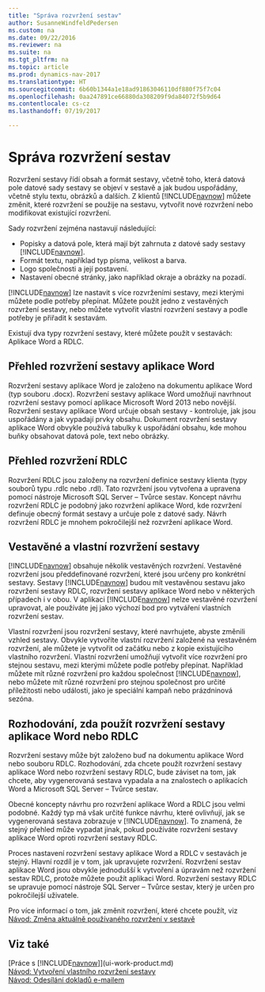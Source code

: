 ```yaml
---
title: "Správa rozvržení sestav"
author: SusanneWindfeldPedersen
ms.custom: na
ms.date: 09/22/2016
ms.reviewer: na
ms.suite: na
ms.tgt_pltfrm: na
ms.topic: article
ms.prod: dynamics-nav-2017
ms.translationtype: HT
ms.sourcegitcommit: 6b60b1344a1e18ad91863046110df880f75f7c04
ms.openlocfilehash: 0aa247891ce66880da308209f9da84072f5b9d64
ms.contentlocale: cs-cz
ms.lasthandoff: 07/19/2017

---
```

    
# <a name="manage-report-layouts"></a>Správa rozvržení sestav
Rozvržení sestavy řídí obsah a formát sestavy, včetně toho, která datová pole datové sady sestavy se objeví v sestavě a jak budou uspořádány, včetně stylu textu, obrázků a dalších. Z klientů [!INCLUDE[navnow](includes/navnow_md.md)] můžete změnit, které rozvržení se použije na sestavu, vytvořit nové rozvržení nebo modifikovat existující rozvržení.  

Sady rozvržení zejména nastavují následující:

- Popisky a datová pole, která mají být zahrnuta z datové sady sestavy [!INCLUDE[navnow](includes/navnow_md.md)].
- Formát textu, například typ písma, velikost a barva.
- Logo společnosti a její postavení.
- Nastavení obecné stránky, jako například okraje a obrázky na pozadí. 

[!INCLUDE[navnow](includes/navnow_md.md)] lze nastavit s více rozvrženími sestavy, mezi kterými můžete  podle potřeby přepínat. Můžete použít jedno z vestavěných rozvržení sestavy, nebo můžete vytvořit vlastní rozvržení sestavy a podle potřeby je přiřadit k sestavám.

Existují dva typy rozvržení sestavy, které můžete použít v sestavách: Aplikace Word a RDLC.

## <a name="word-report-layout-overview"></a>Přehled rozvržení sestavy aplikace Word
Rozvržení sestavy aplikace Word je založeno na dokumentu aplikace Word (typ souboru .docx). Rozvržení sestavy aplikace Word umožňují navrhnout rozvržení sestavy pomocí aplikace Microsoft Word 2013 nebo novější. Rozvržení sestavy aplikace Word určuje obsah sestavy - kontroluje, jak jsou uspořádány a jak vypadají prvky obsahu. Dokument rozvržení sestavy aplikace Word obvykle používá tabulky k uspořádání obsahu, kde mohou buňky obsahovat datová pole, text nebo obrázky.

## <a name="rdlc-layout-overview"></a>Přehled rozvržení RDLC
Rozvržení RDLC jsou založeny na rozvržení definice sestavy klienta (typy souborů typu .rdlc nebo .rdl). Tato rozvržení jsou vytvořena a upravena pomocí nástroje Microsoft SQL Server – Tvůrce sestav. Koncept návrhu rozvržení RDLC je podobný jako rozvržení aplikace Word, kde rozvržení definuje obecný formát sestavy a určuje pole z datové sady. Návrh rozvržení RDLC je mnohem pokročilejší než rozvržení aplikace Word.

## <a name="built-in-and-custom-report-layouts"></a>Vestavěné a vlastní rozvržení sestavy
[!INCLUDE[navnow](includes/navnow_md.md)] obsahuje několik vestavěných rozvržení. Vestavěné rozvržení jsou předdefinované rozvržení, které jsou určeny pro konkrétní sestavy. Sestavy [!INCLUDE[navnow](includes/navnow_md.md)] budou mít vestavěnou sestavu jako rozvržení sestavy RDLC, rozvržení sestavy aplikace Word nebo v některých případech i v obou. V aplikaci [!INCLUDE[navnow](includes/navnow_md.md)] nelze vestavěné rozvržení upravovat, ale používáte jej jako výchozí bod pro vytváření vlastních rozvržení sestav. 

Vlastní rozvržení jsou rozvržení sestavy, které navrhujete, abyste změnili vzhled sestavy. Obvykle vytvoříte vlastní rozvržení založené na vestavěném rozvržení, ale můžete je vytvořit od začátku nebo z kopie existujícího vlastního rozvržení. Vlastní rozvržení umožňují vytvořit více rozvržení pro stejnou sestavu, mezi kterými můžete podle potřeby přepínat. Například můžete mít různé rozvržení pro každou společnost [!INCLUDE[navnow](includes/navnow_md.md)], nebo můžete mít různé rozvržení pro stejnou společnost pro určité příležitosti nebo události, jako je speciální kampaň nebo prázdninová sezóna.

## <a name="deciding-whether-to-use-a-word-or-rdlc-report-layout"></a>Rozhodování, zda použít rozvržení sestavy aplikace Word nebo RDLC 
Rozvržení sestavy může být založeno buď na dokumentu aplikace Word nebo souboru RDLC. Rozhodování, zda chcete použít rozvržení sestavy aplikace Word nebo rozvržení sestavy RDLC, bude záviset na tom, jak chcete, aby vygenerovaná sestava vypadala a na znalostech o aplikacích Word a Microsoft SQL Server – Tvůrce sestav. 

Obecné koncepty návrhu pro rozvržení aplikace Word a RDLC jsou velmi podobné. Každý typ má však určité funkce návrhu, které ovlivňují, jak se vygenerovaná sestava zobrazuje v [!INCLUDE[navnow](includes/navnow_md.md)]. To znamená, že stejný přehled může vypadat jinak, pokud používáte rozvržení sestavy aplikace Word oproti rozvržení sestavy RDLC.

Proces nastavení rozvržení sestavy aplikace Word a RDLC v sestavách je stejný. Hlavní rozdíl je v tom, jak upravujete rozvržení. Rozvržení sestav aplikace Word jsou obvykle jednodušší k vytvoření a úpravám  než rozvržení sestav RDLC, protože můžete použít aplikaci Word. Rozvržení sestavy RDLC se upravuje pomocí nástroje SQL Server – Tvůrce sestav, který je určen pro pokročilejší uživatele. 

Pro více informací o tom, jak změnit rozvržení, které chcete použít, viz [Návod: Změna aktuálně používaného rozvržení v sestavě](ui-how-change-layout-currently-used-report.md)

## <a name="see-also"></a>Viz také
[Práce s [!INCLUDE[navnow](includes/navnow_md.md)]](ui-work-product.md)  
[Návod: Vytvoření vlastního rozvržení sestavy](ui-how-create-custom-report-layout.md)  
[Návod: Odesílání dokladů e-mailem](ui-how-send-documents-email.md)

